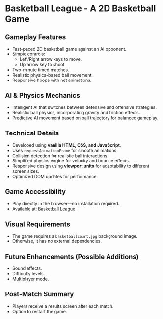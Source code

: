 # Basketball League - A 2D Basketball Game

## Gameplay Features
- Fast-paced 2D basketball game against an AI opponent.  
- Simple controls:  
  - Left/Right arrow keys to move.  
  - Up arrow key to shoot.  
- Two-minute timed matches.  
- Realistic physics-based ball movement.  
- Responsive hoops with net animations.  

## AI & Physics Mechanics
- Intelligent AI that switches between defensive and offensive strategies.  
- Realistic ball physics, incorporating gravity and friction effects.  
- Predictive AI movement based on ball trajectory for balanced gameplay.  

## Technical Details
- Developed using **vanilla HTML, CSS, and JavaScript**.  
- Uses `requestAnimationFrame` for smooth animations.  
- Collision detection for realistic ball interactions.  
- Simplified physics engine for velocity and bounce effects.  
- Responsive design using **viewport units** for adaptability to different screen sizes.  
- Optimized DOM updates for performance.  

## Game Accessibility
- Play directly in the browser—no installation required.  
- Available at: [Basketball League](https://arihantjain19.github.io/Basketball-League/)  

## Visual Requirements
- The game requires a `basketballcourt.jpg` background image.  
- Otherwise, it has no external dependencies.  

## Future Enhancements (Possible Additions)
- Sound effects.  
- Difficulty levels.  
- Multiplayer mode.  

## Post-Match Summary
- Players receive a results screen after each match.  
- Option to restart the game.  
